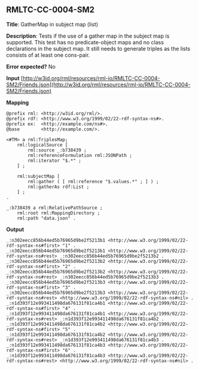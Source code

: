 ## RMLTC-CC-0004-SM2

**Title**: GatherMap in subject map (list)

**Description**: Tests if the use of a gather map in the subject map is supported. This test has no predicate-object maps and no class declarations in the subject map. It still needs to generate triples as the lists consists of at least one cons-pair.

**Error expected?** No

**Input**
 [http://w3id.org/rml/resources/rml-io/RMLTC-CC-0004-SM2/Friends.json](http://w3id.org/rml/resources/rml-io/RMLTC-CC-0004-SM2/Friends.json)

**Mapping**
```
@prefix rml: <http://w3id.org/rml/>.
@prefix rdf: <http://www.w3.org/1999/02/22-rdf-syntax-ns#>.
@prefix ex:  <http://example.com/ns#>.
@base        <http://example.com/>.

<#TM> a rml:TriplesMap;
    rml:logicalSource [
        rml:source _:b738439 ;
        rml:referenceFormulation rml:JSONPath ;
        rml:iterator "$.*" ;
    ] ;

    rml:subjectMap [
        rml:gather ( [ rml:reference "$.values.*" ; ] ) ;
        rml:gatherAs rdf:List ;
    ] ;
.

_:b738439 a rml:RelativePathSource ;
    rml:root rml:MappingDirectory ;
    rml:path "data.json" .
```

**Output**
```
_:n302eecc856b44ed5b76965d9be2f5213b1 <http://www.w3.org/1999/02/22-rdf-syntax-ns#first> "1" .
_:n302eecc856b44ed5b76965d9be2f5213b1 <http://www.w3.org/1999/02/22-rdf-syntax-ns#rest> _:n302eecc856b44ed5b76965d9be2f5213b2 .
_:n302eecc856b44ed5b76965d9be2f5213b2 <http://www.w3.org/1999/02/22-rdf-syntax-ns#first> "2" .
_:n302eecc856b44ed5b76965d9be2f5213b2 <http://www.w3.org/1999/02/22-rdf-syntax-ns#rest> _:n302eecc856b44ed5b76965d9be2f5213b3 .
_:n302eecc856b44ed5b76965d9be2f5213b3 <http://www.w3.org/1999/02/22-rdf-syntax-ns#first> "3" .
_:n302eecc856b44ed5b76965d9be2f5213b3 <http://www.w3.org/1999/02/22-rdf-syntax-ns#rest> <http://www.w3.org/1999/02/22-rdf-syntax-ns#nil> .
_:n1d393f12e993411498da676131f81ca4b1 <http://www.w3.org/1999/02/22-rdf-syntax-ns#first> "4" .
_:n1d393f12e993411498da676131f81ca4b1 <http://www.w3.org/1999/02/22-rdf-syntax-ns#rest> _:n1d393f12e993411498da676131f81ca4b2 .
_:n1d393f12e993411498da676131f81ca4b2 <http://www.w3.org/1999/02/22-rdf-syntax-ns#first> "5" .
_:n1d393f12e993411498da676131f81ca4b2 <http://www.w3.org/1999/02/22-rdf-syntax-ns#rest> _:n1d393f12e993411498da676131f81ca4b3 .
_:n1d393f12e993411498da676131f81ca4b3 <http://www.w3.org/1999/02/22-rdf-syntax-ns#first> "6" .
_:n1d393f12e993411498da676131f81ca4b3 <http://www.w3.org/1999/02/22-rdf-syntax-ns#rest> <http://www.w3.org/1999/02/22-rdf-syntax-ns#nil> .

```

